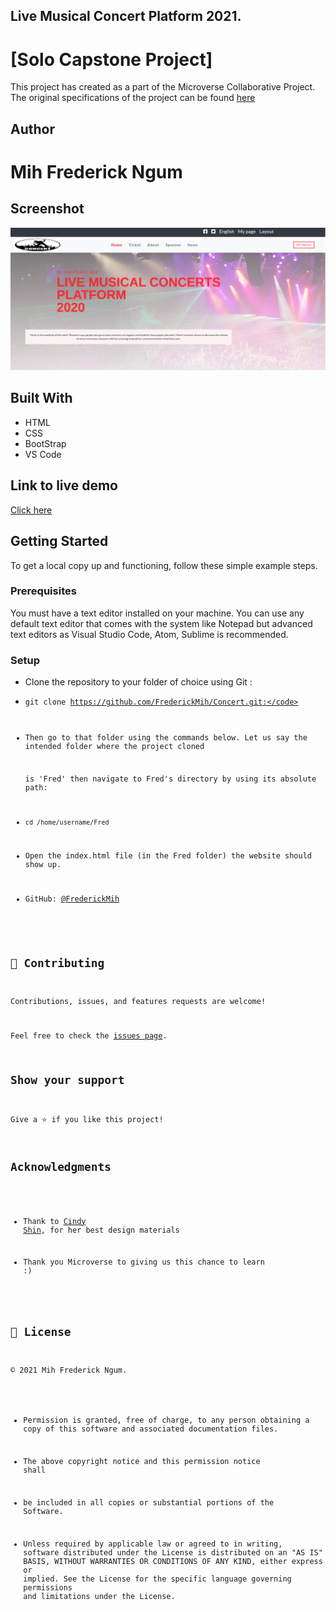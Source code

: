 ##  Live Musical Concert Platform 2021.

# [Solo Capstone Project]

This project has created as a part of the Microverse Collaborative Project.
The original specifications of the project can be found 
<a href="https://www.notion.so/HTML-CSS-capstone-project-Conference-page-ed3efca4b9824484a9df7f9f24067ff7">here</a>

## Author

# Mih Frederick Ngum

## Screenshot

![screenshot](./assets/images/concert-Screenshot.png)

## Built With

* HTML
* CSS
* BootStrap
* VS Code 

## Link to live demo

<a href="https://frederickmih.github.io/Concert/">Click here</a>

## Getting Started

To get a local copy up and functioning, follow these simple example steps.

### Prerequisites

You must have a text editor installed on your machine.
You can use any default text editor that comes with the system like Notepad but advanced text editors
as Visual Studio Code, Atom, Sublime is recommended.

### Setup

* Clone the repository to your folder of choice using Git :

* <code>git clone https://github.com/FrederickMih/Concert.git:</code>

* Then go to that folder using the commands below. Let us say the intended folder where the project cloned

  is 'Fred' then navigate to Fred's directory by using its absolute path:

* <code>cd /home/username/Fred</code>

* Open the index.html file (in the Fred folder) the website should show up.

* GitHub: [@FrederickMih](https://github.com/FrederickMih)

## 🤝 Contributing

Contributions, issues, and features requests are welcome!

Feel free to check the [issues page](issues/).

## Show your support

Give a ⭐️ if you like this project!

## Acknowledgments

* Thank to [Cindy Shin](https://www.behance.net/gallery/29845175/CC-Global-Summit-2015), for her best design materials

* Thank you Microverse to giving us this chance to learn :)

## 📝 License

&copy; 2021 Mih Frederick Ngum.

* Permission is  granted, free of charge, to any person obtaining a copy
  of this software and associated documentation files. 
  

* The above copyright notice and this permission notice shall 
* be included in all copies or substantial portions of the Software.

* Unless required by applicable law or agreed to in writing, software
  distributed under the License is distributed on an "AS IS" BASIS,
  WITHOUT WARRANTIES OR CONDITIONS OF ANY KIND, either express or implied.
  See the License for the specific language governing permissions and
  limitations under the License.